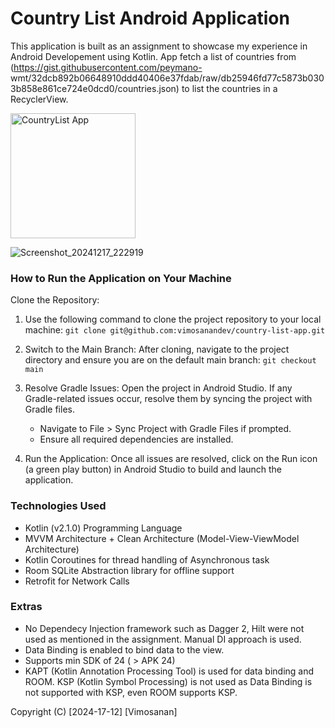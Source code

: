 # Country List Android Application

This application is built as an assignment to showcase my experience in Android Developement using Kotlin. App fetch a list of countries from (https://gist.githubusercontent.com/peymano-
wmt/32dcb892b06648910ddd40406e37fdab/raw/db25946fd77c5873b0303b858e861ce724e0dcd0/countries.json) to list the countries in a RecyclerView.

<img src="https://github.com/user-attachments/assets/372a1b9d-0507-4438-8d46-f341771b0af8" alt="CountryList App" width="200"/>


![Screenshot_20241217_222919](https://github.com/user-attachments/assets/372a1b9d-0507-4438-8d46-f341771b0af8)

### How to Run the Application on Your Machine

Clone the Repository:
1. Use the following command to clone the project repository to your local machine:
     `git clone git@github.com:vimosanandev/country-list-app.git`

2. Switch to the Main Branch:
    After cloning, navigate to the project directory and ensure you are on the default main branch:
       `git checkout main`
   
3. Resolve Gradle Issues:
    Open the project in Android Studio. If any Gradle-related issues occur, resolve them by syncing the project with Gradle files.
      - Navigate to File > Sync Project with Gradle Files if prompted.
      - Ensure all required dependencies are installed.
4. Run the Application:
    Once all issues are resolved, click on the Run icon (a green play button) in Android Studio to build and launch the application.


### Technologies Used
- Kotlin (v2.1.0) Programming Language
- MVVM Architecture + Clean Architecture (Model-View-ViewModel Architecture)
- Kotlin Coroutines for thread handling of Asynchronous task
- Room SQLite Abstraction library for offline support
- Retrofit for Network Calls

### Extras
- No Dependecy Injection framework such as Dagger 2, Hilt were not used as mentioned in the assignment. Manual DI approach is used.
- Data Binding is enabled to bind data to the view.
- Supports min SDK of 24 ( > APK 24)
- KAPT (Kotlin Annotation Processing Tool) is used for data binding and ROOM. KSP (Kotlin Symbol Processing) is not used as Data Binding is not supported with KSP, even ROOM supports KSP.

Copyright (C) [2024-17-12] [Vimosanan]


